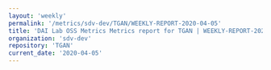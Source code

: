 ```yaml
---
layout: 'weekly'
permalink: '/metrics/sdv-dev/TGAN/WEEKLY-REPORT-2020-04-05'
title: 'DAI Lab OSS Metrics Metrics report for TGAN | WEEKLY-REPORT-2020-04-05'
organization: 'sdv-dev'
repository: 'TGAN'
current_date: '2020-04-05'
---
```

